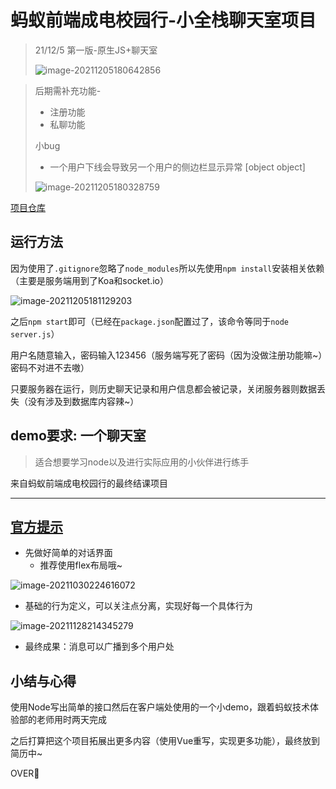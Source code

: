 # 蚂蚁前端成电校园行-小全栈聊天室项目

> 21/12/5 第一版-原生JS+聊天室 
>
> ![image-20211205180642856](https://gitee.com/su-fangzhou/blog-image/raw/master/202112051806009.png)

> 后期需补充功能-
>
> - 注册功能
> - 私聊功能
>
> 小bug
>
> - 一个用户下线会导致另一个用户的侧边栏显示异常 [object object] 
>
> ![image-20211205180328759](https://gitee.com/su-fangzhou/blog-image/raw/master/202112051803031.png)

[项目仓库](https://github.com/FangzhouSu/chatRoom)

## 运行方法

因为使用了`.gitignore`忽略了`node_modules`所以先使用`npm install`安装相关依赖（主要是服务端用到了Koa和socket.io）

![image-20211205181129203](https://gitee.com/su-fangzhou/blog-image/raw/master/202112051811294.png)

之后`npm start`即可（已经在`package.json`配置过了，该命令等同于`node server.js`）

用户名随意输入，密码输入123456（服务端写死了密码（因为没做注册功能嘛~）密码不对进不去嗷）

只要服务器在运行，则历史聊天记录和用户信息都会被记录，关闭服务器则数据丢失（没有涉及到数据库内容辣~）

## demo要求: 一个聊天室

> 适合想要学习node以及进行实际应用的小伙伴进行练手

来自蚂蚁前端成电校园行的最终结课项目

<hr>

## [官方提示](https://developer.mozilla.org/zh-CN/docs/Learn/JavaScript/Client-side_web_APIs/Manipulating_documents#%E4%B8%BB%E5%8A%A8%E5%AD%A6%E4%B9%A0_%E4%B8%80%E4%B8%AA%E5%8A%A8%E6%80%81%E7%9A%84%E8%B4%AD%E7%89%A9%E5%8D%95)

- 先做好简单的对话界面
  - 推荐使用flex布局哦~

![image-20211030224616072](https://gitee.com/su-fangzhou/blog-image/raw/master/202110302246165.png)

- 基础的行为定义，可以关注点分离，实现好每一个具体行为

![image-20211128214345279](https://gitee.com/su-fangzhou/blog-image/raw/master/202111282143465.png)

- 最终成果：消息可以广播到多个用户处

## 小结与心得

使用Node写出简单的接口然后在客户端处使用的一个小demo，跟着蚂蚁技术体验部的老师用时两天完成

之后打算把这个项目拓展出更多内容（使用Vue重写，实现更多功能），最终放到简历中~

OVER🎉